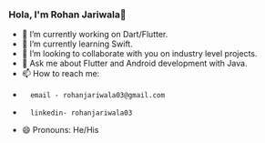 ### Hola, I'm Rohan Jariwala👋

- 🔭 I’m currently working on Dart/Flutter.
- 🌱 I’m currently learning Swift.
- 👯 I’m looking to collaborate with you on industry level projects.
- 💬 Ask me about Flutter and Android development with Java.
- 📫 How to reach me: 
-       email - rohanjariwala03@gmail.com
-       linkedin- rohanjariwala03
- 😄 Pronouns: He/His

